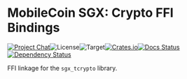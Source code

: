 # MobileCoin SGX: Crypto FFI Bindings

[![Project Chat][chat-image]][chat-link]<!--
-->![License][license-image]<!--
-->![Target][target-image]<!--
-->[![Crates.io][crate-image]][crate-link]<!--
-->[![Docs Status][docs-image]][docs-link]<!--
-->[![Dependency Status][deps-image]][deps-link]

FFI linkage for the `sgx_tcrypto` library.

[chat-image]: https://img.shields.io/discord/844353360348971068?style=flat-square
[chat-link]: https://mobilecoin.chat
[license-image]: https://img.shields.io/crates/l/mc-sgx-tcrypto-sys?style=flat-square
[target-image]: https://img.shields.io/badge/target-sgx-red?style=flat-square
[crate-image]: https://img.shields.io/crates/v/mc-sgx-tcrypto-sys.svg?style=flat-square
[crate-link]: https://crates.io/crates/mc-sgx-tcrypto-sys
[docs-image]: https://img.shields.io/docsrs/mc-sgx-tcrypto-sys?style=flat-square
[docs-link]: https://docs.rs/crate/mc-sgx-tcrypto-sys
[deps-image]: https://deps.rs/crate/mc-sgx-tcrypto-sys/0.4.2/status.svg?style=flat-square
[deps-link]: https://deps.rs/crate/mc-sgx-tcrypto-sys/0.4.2
